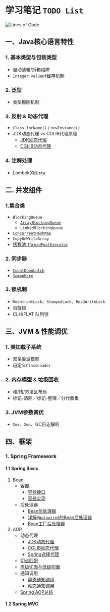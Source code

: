 # 学习笔记 `TODO List`

![Lines of Code](https://img.shields.io/endpoint?url=https://Emil-Stampfly-He.github.io/basics/badge.json)

## 一、Java核心语言特性
### 1. 基本类型与包装类型
* 自动装箱/拆箱陷阱
* `Integer.valueOf`缓存机制
### 2. 泛型
* 类型擦除机制
### 3. 反射 & 动态代理
* `Class.forName()` / `newInstance()`
* JDK动态代理 vs CGLIB代理原理
  * [JDK动态代理](Core/src/main/java/proxy/jdk/JDKDynamicProxy.md)
  * [CGLIB动态代理](Core/src/main/java/proxy/cglib/CGLIBDynamicProxy.md)
### 4. 注解处理
* Lombok的`@Data`

## 二. 并发组件
### 1.集合类
* `BlockingQueue`
  * [`ArrayBlockingQueue`](Concurrent/src/main/java/sets/blocking_queue/ArrayBlockingQueue.md)
  * `LinkedBlockingQueue`
* [`ConcurrentHashMap`](Concurrent/src/main/java/sets/concurrent_hash_map/ConcurrentHashMap.md)
* `CopyOnWriteArray`
* [线程池 `ThreadPoolExecutor`](Concurrent/src/main/java/sets/thread_pool/ThreadPoolExecutor.md)
### 2. 同步器
* [`CountDownLatch`](Concurrent/src/main/java/synchronizer/count_down_latch/CountDownLatch.md)
* [`Semaphore`](Concurrent/src/main/java/synchronizer/semaphore/Semaphore.md)
### 3. 锁机制
* `ReentrantLock`、`StampedLock`、`ReadWriteLock`
* 自旋锁
* CLH/FLAT 队列锁

## 三、JVM & 性能调优
### 1. 类加载子系统
* 双亲委派模型
* 自定义`ClassLoader`
### 2. 内存模型 & 垃圾回收
* 堆/栈/方法区布局
* 标记-清除／标记-整理／分代收集
### 3. JVM参数调优
* `Xmx`、`Xms`、GC日志解析

## 四、框架
### 1. Spring Framework
#### 1.1 Spring Basic
1. Bean
   * 容器
     * [容器接口](Frameworks/src/main/java/spring/bean/ContextInterface.md)
     * [容器实现](Frameworks/src/main/java/spring/bean/ContextImplementation.md)
   * 后处理器
     * [Bean后处理器](Frameworks/src/main/java/spring/bean/bean_post_processor/BeanPostProcessor.md)
     * [详解`@Autowired`的Bean后处理器](Frameworks/src/main/java/spring/bean/bean_post_processor/DigInAutowired.md)
     * [Bean工厂后处理器](Frameworks/src/main/java/spring/bean/bean_factory_post_processor/BeanFactoryPostProcessor.md)
2. AOP
   * 动态代理
     * [JDK动态代理](Core/src/main/java/proxy/jdk/JDKDynamicProxy.md)
     * [CGLIB动态代理](Core/src/main/java/proxy/cglib/CGLIBDynamicProxy.md)
     * [Spring选择代理](Core/src/main/java/proxy/selective_proxy/SpringSelectiveProxy.md)
   * [切点匹配](Frameworks/src/main/java/spring/aop/PointcutMatching.md)
   * [高级切面与低级切面](Frameworks/src/main/java/spring/aop/AdvisorAndAspect.md)
   * 通知调用
     * [静态通知调用](Frameworks/src/main/java/spring/aop/StaticInvocationOfAdvice.md)
     * [动态通知调用](Frameworks/src/main/java/spring/aop/DynamicInvocationOfAdvice.md)
   * [Spring AOP总结](Frameworks/src/main/java/spring/aop/summarization/SpringAOPSummarization.md)

#### 1.2 Spring MVC